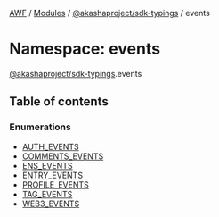 [AWF](../README.md) / [Modules](../modules.md) / [@akashaproject/sdk-typings](akashaproject_sdk_typings.md) / events

# Namespace: events

[@akashaproject/sdk-typings](akashaproject_sdk_typings.md).events

## Table of contents

### Enumerations

- [AUTH\_EVENTS](../enums/akashaproject_sdk_typings.events.AUTH_EVENTS.md)
- [COMMENTS\_EVENTS](../enums/akashaproject_sdk_typings.events.COMMENTS_EVENTS.md)
- [ENS\_EVENTS](../enums/akashaproject_sdk_typings.events.ENS_EVENTS.md)
- [ENTRY\_EVENTS](../enums/akashaproject_sdk_typings.events.ENTRY_EVENTS.md)
- [PROFILE\_EVENTS](../enums/akashaproject_sdk_typings.events.PROFILE_EVENTS.md)
- [TAG\_EVENTS](../enums/akashaproject_sdk_typings.events.TAG_EVENTS.md)
- [WEB3\_EVENTS](../enums/akashaproject_sdk_typings.events.WEB3_EVENTS.md)
